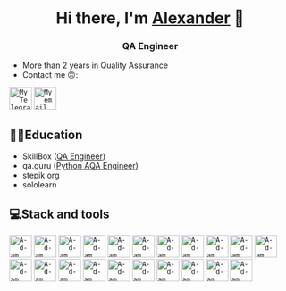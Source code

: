 <h1 align="center">Hi there, I'm <a href="https://github.com/AlexanderOsipkin" target="_blank">Alexander</a> 👋</h1>
<h3 align="center">QA Engineer</h3>

- More than 2 years in Quality Assurance
- Contact me 🙃:
  
<code><a href="https://t.me/AlexanderOsipkin"><img src="images/logo/Telegram.svg" width="40" height="40" title="My Telegram"></a></code>
<code><a href="mailto:alexanderosipkin@gmail.com" target="blank"><img src="images/logo/Gmail.svg" height="40" width="40" title="My email"></a></code>

## 👨‍🎓Education
* SkillBox ([QA Engineer](https://img.hhcdn.ru/photo/639622226.jpeg?t=1708330237&h=xaibHm587Zk6jeSJ7Y7I4w))
* qa.guru ([Python AQA Engineer](https://github.com/AlexanderOsipkin/qa_guru_python_9_24))
* stepik.org
* sololearn

## 💻Stack and tools

<code><img src="images/logo/python.svg" width="40" height="40"  alt="A-d-am" title="Python"></code>
<code><img src="images/logo/pytest.png" width="40" height="40"  alt="A-d-am" title="PyTest"></code>
<code><img src="images/logo/selene.png" width="40" height="40"  alt="A-d-am" title="Selene"></code>
<code><img src="images/logo/request.png" width="40" height="40"  alt="A-d-am" title="Request"></code>
<code><img src="images/logo/webdriver4.png" width="40" height="40"  alt="A-d-am" title="Selenium WebDriver"></code>
<code><img src="images/logo/pycharm.png" width="40" height="40"  alt="A-d-am" title="PyCharm"></code>
<code><img src="images/logo/VStudio.svg" width="40" height="40"  alt="A-d-am" title="Visual Studio"></code>
<code><img src="images/logo/android_studio.png" width="40" height="40"  alt="A-d-am" title="Android Studio"></code>
<code><img src="images/logo/xcode.png" width="40" height="40"  alt="A-d-am" title="Xcode"></code>
<code><img src="images/logo/Jenkins.svg" width="40" height="40"  alt="A-d-am" title="Jenkins"></code>
<code><img src="images/logo/Selenoid.svg" width="40" height="40"  alt="A-d-am" title="Selenoid"></code>
<code><img src="images/logo/Allure_new.png" width="40" height="40"  alt="A-d-am" title="Allure Report"></code>
<code><img src="images/logo/allure_testops.png" width="40" height="40"  alt="A-d-am" title="Allure TestOps"></code>
<code><img src="images/logo/docker.png" width="40" height="40"  alt="A-d-am" title="Docker"></code>
<code><img src="images/logo/Telegram.svg" width="40" height="40"  alt="A-d-am" title="Telegram Bot"></code>
<code><img src="images/logo/Git.svg" width="40" height="40" alt="A-d-am" title="Git"></code>
<code><img src="images/logo/GitHub.svg" width="40" height="40"  alt="A-d-am" title="Github"></code>
<code><img src="images/logo/Postman.svg" width="40" height="40" alt="A-d-am" title="Postman"></code> 
<code><img src="images/logo/Browserstack.svg" width="40" height="40"  alt="A-d-am" title="BrowserStack"></code>
<code><img src="images/logo/Jira.svg" width="40" height="40"  alt="A-d-am" title="Jira"></code>
<code><img src="images/logo/confluence.png" width="40" height="40"  alt="A-d-am" title="Confluence"></code>
